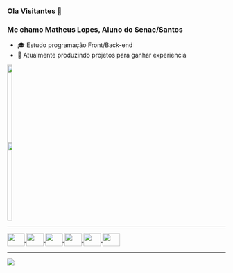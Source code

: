 ### Ola Visitantes 👋
### Me chamo Matheus Lopes, Aluno do Senac/Santos

- 🎓 Estudo programação Front/Back-end
- 💼 Atualmente produzindo projetos para ganhar experiencia

<div style="display: flex"><!-- Cartões -->
  <a href="https://github.com/archiezinho">
  <img height="180em" width="49%" src="https://github-readme-stats.vercel.app/api?username=archiezinho&show_icons=true&theme=dracula&include_all_commits=true&count_private=true"/>
  <img height="180em" width="49%" src="https://github-readme-stats.vercel.app/api/top-langs/?username=archiezinho&layout=compact&langs_count=7&theme=dracula"/>
</div>
  
<hr>
  
<div style="display: inline_block"><!-- linguagens -->
<img align="center" height="30" width="40" src="https://cdn.jsdelivr.net/gh/devicons/devicon/icons/html5/html5-original.svg"/>
<img align="center" height="30" width="40" src="https://cdn.jsdelivr.net/gh/devicons/devicon/icons/css3/css3-original.svg"/>
<img align="center" height="30" width="40" src="https://cdn.jsdelivr.net/gh/devicons/devicon/icons/javascript/javascript-original.svg"/>
<img align="center" height="30" width="40" src="https://cdn.jsdelivr.net/gh/devicons/devicon/icons/dot-net/dot-net-plain-wordmark.svg"/>
<img align="center" height="30" width="40" src="https://cdn.jsdelivr.net/gh/devicons/devicon/icons/csharp/csharp-original.svg"/>
<img align="center" height="30" width="40" src="https://cdn.jsdelivr.net/gh/devicons/devicon/icons/mysql/mysql-original-wordmark.svg"/>
</div>
  
<hr>
  
<a href="mailto:bellzinho1221@gmail.com"><img align="center" src="https://img.shields.io/badge/Gmail-D14836?style=for-the-badge&logo=gmail&logoColor=white"></a>
